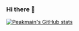 ### Hi there 👋

[![Peakmain's GitHub stats](https://github-readme-stats.vercel.app/api?username=Peakmain)](https://github.com/peakmain)

